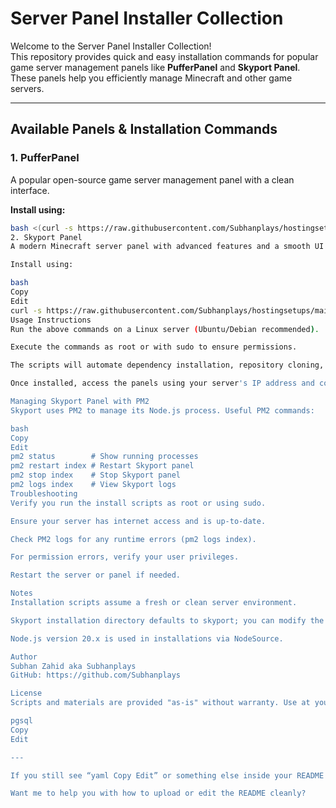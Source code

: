 # Server Panel Installer Collection

Welcome to the Server Panel Installer Collection!  
This repository provides quick and easy installation commands for popular game server management panels like **PufferPanel** and **Skyport Panel**. These panels help you efficiently manage Minecraft and other game servers.

---

## Available Panels & Installation Commands

### 1. PufferPanel

A popular open-source game server management panel with a clean interface.

**Install using:**

```bash
bash <(curl -s https://raw.githubusercontent.com/Subhanplays/hostingsetups/main/Install.sh)
2. Skyport Panel
A modern Minecraft server panel with advanced features and a smooth UI.

Install using:

bash
Copy
Edit
curl -s https://raw.githubusercontent.com/Subhanplays/hostingsetups/main/skyport-install.sh | bash
Usage Instructions
Run the above commands on a Linux server (Ubuntu/Debian recommended).

Execute the commands as root or with sudo to ensure permissions.

The scripts will automate dependency installation, repository cloning, and panel startup.

Once installed, access the panels using your server's IP address and configured ports.

Managing Skyport Panel with PM2
Skyport uses PM2 to manage its Node.js process. Useful PM2 commands:

bash
Copy
Edit
pm2 status        # Show running processes
pm2 restart index # Restart Skyport panel
pm2 stop index    # Stop Skyport panel
pm2 logs index    # View Skyport logs
Troubleshooting
Verify you run the install scripts as root or using sudo.

Ensure your server has internet access and is up-to-date.

Check PM2 logs for any runtime errors (pm2 logs index).

For permission errors, verify your user privileges.

Restart the server or panel if needed.

Notes
Installation scripts assume a fresh or clean server environment.

Skyport installation directory defaults to skyport; you can modify the script to change this.

Node.js version 20.x is used in installations via NodeSource.

Author
Subhan Zahid aka Subhanplays
GitHub: https://github.com/Subhanplays

License
Scripts and materials are provided "as-is" without warranty. Use at your own risk.

pgsql
Copy
Edit

---

If you still see “yaml Copy Edit” or something else inside your README file after saving, it’s likely due to the editor or website where you’re pasting — make sure you’re pasting into a plain text editor or GitHub’s raw file editor without UI noise.

Want me to help you with how to upload or edit the README cleanly?
